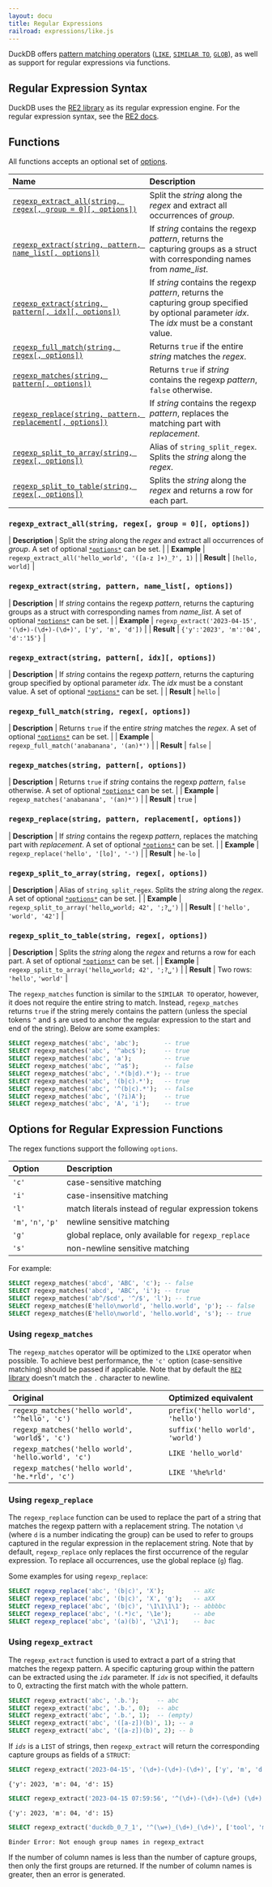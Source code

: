 ```yaml
---
layout: docu
title: Regular Expressions
railroad: expressions/like.js
---
```


DuckDB offers [pattern matching operators](pattern_matching)
([`LIKE`](pattern_matching#like),
[`SIMILAR TO`](pattern_matching#similar-to),
[`GLOB`](pattern_matching#glob)),
as well as support for regular expressions via functions.

## Regular Expression Syntax

DuckDB uses the [RE2 library](https://github.com/google/re2) as its regular expression engine. For the regular expression syntax, see the [RE2 docs](https://github.com/google/re2/wiki/Syntax).

## Functions

All functions accepts an optional set of [options](#options-for-regular-expression-functions).

| Name | Description |
|:--|:-------|
| [`regexp_extract_all(string, regex[, group = 0][, options])`](#regexp_extract_allstring-regex-group--0-options) | Split the *string* along the *regex* and extract all occurrences of *group*. |
| [`regexp_extract(string, pattern, name_list[, options])`](#regexp_extractstring-pattern-name_list-options) | If *string* contains the regexp *pattern*, returns the capturing groups as a struct with corresponding names from *name_list*. |
| [`regexp_extract(string, pattern[, idx][, options])`](#regexp_extractstring-pattern-idx-options) | If *string* contains the regexp *pattern*, returns the capturing group specified by optional parameter *idx*. The *idx* must be a constant value. |
| [`regexp_full_match(string, regex[, options])`](#regexp_full_matchstring-regex-options) | Returns `true` if the entire *string* matches the *regex*. |
| [`regexp_matches(string, pattern[, options])`](#regexp_matchesstring-pattern-options) | Returns `true` if  *string* contains the regexp *pattern*, `false` otherwise. |
| [`regexp_replace(string, pattern, replacement[, options])`](#regexp_replacestring-pattern-replacement-options) | If *string* contains the regexp *pattern*, replaces the matching part with *replacement*. |
| [`regexp_split_to_array(string, regex[, options])`](#regexp_split_to_arraystring-regex-options) | Alias of `string_split_regex`. Splits the *string* along the *regex*. |
| [`regexp_split_to_table(string, regex[, options])`](#regexp_split_to_tablestring-regex-options) | Splits the *string* along the *regex* and returns a row for each part. |

### `regexp_extract_all(string, regex[, group = 0][, options])`

<div class="nostroke_table"></div>

| **Description** | Split the *string* along the *regex* and extract all occurrences of *group*. A set of optional [`*options*`](#options-for-regular-expression-functions) can be set. |
| **Example** | `regexp_extract_all('hello_world', '([a-z ]+)_?', 1)` |
| **Result** | `[hello, world]` |

### `regexp_extract(string, pattern, name_list[, options])`

<div class="nostroke_table"></div>

| **Description** | If *string* contains the regexp *pattern*, returns the capturing groups as a struct with corresponding names from *name_list*. A set of optional [`*options*`](#options-for-regular-expression-functions) can be set. |
| **Example** | `regexp_extract('2023-04-15', '(\d+)-(\d+)-(\d+)', ['y', 'm', 'd'])` |
| **Result** | `{'y':'2023', 'm':'04', 'd':'15'}` |

### `regexp_extract(string, pattern[, idx][, options])`

<div class="nostroke_table"></div>

| **Description** | If *string* contains the regexp *pattern*, returns the capturing group specified by optional parameter *idx*. The *idx* must be a constant value. A set of optional [`*options*`](#options-for-regular-expression-functions) can be set. |
| **Result** | `hello` |

### `regexp_full_match(string, regex[, options])`

<div class="nostroke_table"></div>

| **Description** | Returns `true` if the entire *string* matches the *regex*. A set of optional [`*options*`](#options-for-regular-expression-functions) can be set. |
| **Example** | `regexp_full_match('anabanana', '(an)*')` |
| **Result** | `false` |

### `regexp_matches(string, pattern[, options])`

<div class="nostroke_table"></div>

| **Description** | Returns `true` if  *string* contains the regexp *pattern*, `false` otherwise. A set of optional [`*options*`](#options-for-regular-expression-functions) can be set. |
| **Example** | `regexp_matches('anabanana', '(an)*')` |
| **Result** | `true` |

### `regexp_replace(string, pattern, replacement[, options])`

<div class="nostroke_table"></div>

| **Description** | If *string* contains the regexp *pattern*, replaces the matching part with *replacement*. A set of optional [`*options*`](#options-for-regular-expression-functions) can be set. |
| **Example** | `regexp_replace('hello', '[lo]', '-')` |
| **Result** | `he-lo` |

### `regexp_split_to_array(string, regex[, options])`

<div class="nostroke_table"></div>

| **Description** | Alias of `string_split_regex`. Splits the *string* along the *regex*. A set of optional [`*options*`](#options-for-regular-expression-functions) can be set. |
| **Example** | `regexp_split_to_array('hello␣world; 42', ';?␣')` |
| **Result** | `['hello', 'world', '42']` |

### `regexp_split_to_table(string, regex[, options])`

<div class="nostroke_table"></div>

| **Description** | Splits the *string* along the *regex* and returns a row for each part. A set of optional [`*options*`](#options-for-regular-expression-functions) can be set. |
| **Example** | `regexp_split_to_array('hello␣world; 42', ';?␣')` |
| **Result** | Two rows: `'hello'`, `'world'` |

The `regexp_matches` function is similar to the `SIMILAR TO` operator, however, it does not require the entire string to match. Instead, `regexp_matches` returns `true` if the string merely contains the pattern (unless the special tokens `^` and `$` are used to anchor the regular expression to the start and end of the string). Below are some examples:

```sql
SELECT regexp_matches('abc', 'abc');       -- true
SELECT regexp_matches('abc', '^abc$');     -- true
SELECT regexp_matches('abc', 'a');         -- true
SELECT regexp_matches('abc', '^a$');       -- false
SELECT regexp_matches('abc', '.*(b|d).*'); -- true
SELECT regexp_matches('abc', '(b|c).*');   -- true
SELECT regexp_matches('abc', '^(b|c).*');  -- false
SELECT regexp_matches('abc', '(?i)A');     -- true
SELECT regexp_matches('abc', 'A', 'i');    -- true
```

## Options for Regular Expression Functions

The regex functions support the following `options`.

<div class="narrow_table"></div>

| Option | Description |
|:---|:---|
| `'c'`               | case-sensitive matching                             |
| `'i'`               | case-insensitive matching                           |
| `'l'`               | match literals instead of regular expression tokens |
| `'m'`, `'n'`, `'p'` | newline sensitive matching                          |
| `'g'`               | global replace, only available for `regexp_replace` |
| `'s'`               | non-newline sensitive matching                      |

For example:

```sql
SELECT regexp_matches('abcd', 'ABC', 'c'); -- false
SELECT regexp_matches('abcd', 'ABC', 'i'); -- true
SELECT regexp_matches('ab^/$cd', '^/$', 'l'); -- true
SELECT regexp_matches(E'hello\nworld', 'hello.world', 'p'); -- false
SELECT regexp_matches(E'hello\nworld', 'hello.world', 's'); -- true
```

### Using `regexp_matches`

The `regexp_matches` operator will be optimized to the `LIKE` operator when possible. To achieve best performance, the `'c'` option (case-sensitive matching) should be passed if applicable. Note that by default the [`RE2` library](#regular-expression-syntax) doesn't match the `.` character to newline.

<div class="narrow_table"></div>

| Original | Optimized equivalent |
|:---|:---|
| `regexp_matches('hello world', '^hello', 'c')`      | `prefix('hello world', 'hello')` |
| `regexp_matches('hello world', 'world$', 'c')`      | `suffix('hello world', 'world')` |
| `regexp_matches('hello world', 'hello.world', 'c')` | `LIKE 'hello_world'`             |
| `regexp_matches('hello world', 'he.*rld', 'c')`     | `LIKE '%he%rld'`                 |

### Using `regexp_replace`

The `regexp_replace` function can be used to replace the part of a string that matches the regexp pattern with a replacement string. The notation `\d` (where `d` is a number indicating the group) can be used to refer to groups captured in the regular expression in the replacement string. Note that by default, `regexp_replace` only replaces the first occurrence of the regular expression. To replace all occurrences, use the global replace (`g`) flag.

Some examples for using `regexp_replace`:

```sql
SELECT regexp_replace('abc', '(b|c)', 'X');        -- aXc
SELECT regexp_replace('abc', '(b|c)', 'X', 'g');   -- aXX
SELECT regexp_replace('abc', '(b|c)', '\1\1\1\1'); -- abbbbc
SELECT regexp_replace('abc', '(.*)c', '\1e');      -- abe
SELECT regexp_replace('abc', '(a)(b)', '\2\1');    -- bac
```

### Using `regexp_extract`

The `regexp_extract` function is used to extract a part of a string that matches the regexp pattern. A specific capturing group within the pattern can be extracted using the *`idx`* parameter. If *`idx`* is not specified, it defaults to 0, extracting the first match with the whole pattern.

```sql
SELECT regexp_extract('abc', '.b.');     -- abc
SELECT regexp_extract('abc', '.b.', 0);  -- abc
SELECT regexp_extract('abc', '.b.', 1);  -- (empty)
SELECT regexp_extract('abc', '([a-z])(b)', 1); -- a
SELECT regexp_extract('abc', '([a-z])(b)', 2); -- b
```

If *`ids`* is a `LIST` of strings, then `regexp_extract` will return the corresponding capture groups as fields of a `STRUCT`:

```sql
SELECT regexp_extract('2023-04-15', '(\d+)-(\d+)-(\d+)', ['y', 'm', 'd']);
```

```text
{'y': 2023, 'm': 04, 'd': 15}
```

```sql
SELECT regexp_extract('2023-04-15 07:59:56', '^(\d+)-(\d+)-(\d+) (\d+):(\d+):(\d+)', ['y', 'm', 'd']);
```

```text
{'y': 2023, 'm': 04, 'd': 15}
```

```sql
SELECT regexp_extract('duckdb_0_7_1', '^(\w+)_(\d+)_(\d+)', ['tool', 'major', 'minor', 'fix']);
```

```console
Binder Error: Not enough group names in regexp_extract
```

If the number of column names is less than the number of capture groups, then only the first groups are returned.
If the number of column names is greater, then an error is generated.
